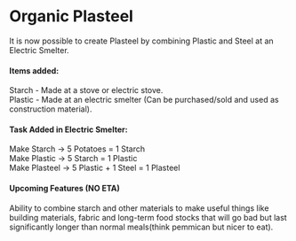 # Organic Plasteel
It is now possible to create Plasteel by combining Plastic and Steel at an Electric Smelter.  

#### Items added:  
Starch - Made at a stove or electric stove.  
Plastic - Made at an electric smelter (Can be purchased/sold and used as construction material).  

#### Task Added in Electric Smelter:  
Make Starch -> 5 Potatoes = 1 Starch  
Make Plastic -> 5 Starch = 1 Plastic  
Make Plasteel -> 5 Plastic + 1 Steel = 1 Plasteel  

#### Upcoming Features (NO ETA)
Ability to combine starch and other materials to make useful things like building materials, fabric and long-term food stocks that will go bad but last significantly longer than normal meals(think pemmican but nicer to eat).
